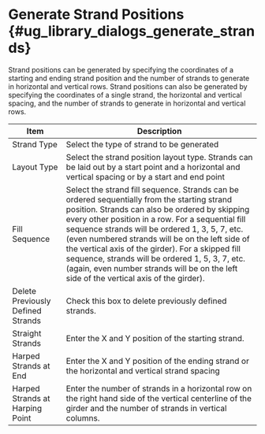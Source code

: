 Generate Strand Positions {#ug_library_dialogs_generate_strands}
==============================================
Strand positions can be generated by specifying the coordinates of a starting and ending strand position and the number of strands to generate in horizontal and vertical rows. Strand positions can also be generated by specifying the coordinates of a single strand, the horizontal and vertical spacing, and the number of strands to generate in horizontal and vertical rows.

Item | Description
------------|--------------
Strand Type | Select the type of strand to be generated
Layout Type | Select the strand position layout type. Strands can be laid out by a start point and a horizontal and vertical spacing or by a start and end point
Fill Sequence | Select the strand fill sequence. Strands can be ordered sequentially from the starting strand position. Strands can also be ordered by skipping every other position in a row. For a sequential fill sequence strands will be ordered 1, 3, 5, 7, etc. (even numbered strands will be on the left side of the vertical axis of the girder). For a skipped fill sequence, strands will be ordered 1, 5, 3, 7, etc. (again, even number strands will be on the left side of the vertical axis of the girder).
Delete Previously Defined Strands | Check this box to delete previously defined strands.
Straight Strands | Enter the X and Y position of the starting strand.
Harped Strands at End | Enter the X and Y position of the ending strand or the horizontal and vertical strand spacing 
Harped Strands at Harping Point| Enter the number of strands in a horizontal row on the right hand side of the vertical centerline of the girder and the number of strands in vertical columns.

